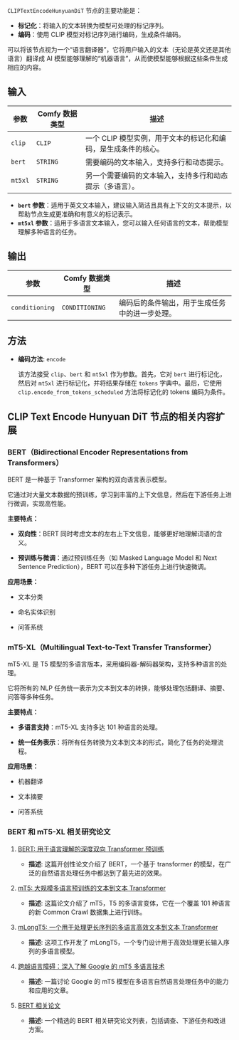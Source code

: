 
`CLIPTextEncodeHunyuanDiT` 节点的主要功能是：

- **标记化**：将输入的文本转换为模型可处理的标记序列。
- **编码**：使用 CLIP 模型对标记序列进行编码，生成条件编码。

可以将该节点视为一个“语言翻译器”，它将用户输入的文本（无论是英文还是其他语言）翻译成 AI 模型能够理解的“机器语言”，从而使模型能够根据这些条件生成相应的内容。

## 输入

| 参数      | Comfy 数据类型 | 描述                                                         |
| --------- | -------------- | ------------------------------------------------------------ |
| `clip`    | `CLIP`         | 一个 CLIP 模型实例，用于文本的标记化和编码，是生成条件的核心。 |
| `bert`    | `STRING`       | 需要编码的文本输入，支持多行和动态提示。                   |
| `mt5xl`   | `STRING`       | 另一个需要编码的文本输入，支持多行和动态提示（多语言）。              |

- **`bert` 参数**：适用于英文文本输入，建议输入简洁且具有上下文的文本提示，以帮助节点生成更准确和有意义的标记表示。
- **`mt5xl` 参数**：适用于多语言文本输入，您可以输入任何语言的文本，帮助模型理解多种语言的任务。

## 输出

| 参数         | Comfy 数据类型 | 描述                                                         |
| ------------ | -------------- | ------------------------------------------------------------ |
| `conditioning` | `CONDITIONING` | 编码后的条件输出，用于生成任务中的进一步处理。               |

## 方法

- **编码方法**: `encode`
  
  该方法接受 `clip`、`bert` 和 `mt5xl` 作为参数。首先，它对 `bert` 进行标记化，然后对 `mt5xl` 进行标记化，并将结果存储在 `tokens` 字典中。最后，它使用 `clip.encode_from_tokens_scheduled` 方法将标记化的 tokens 编码为条件。

## CLIP Text Encode Hunyuan DiT 节点的相关内容扩展

### BERT（Bidirectional Encoder Representations from Transformers）

BERT 是一种基于 Transformer 架构的双向语言表示模型。

它通过对大量文本数据的预训练，学习到丰富的上下文信息，然后在下游任务上进行微调，实现高性能。

**主要特点：**

- **双向性**：BERT 同时考虑文本的左右上下文信息，能够更好地理解词语的含义。

- **预训练与微调**：通过预训练任务（如 Masked Language Model 和 Next Sentence Prediction），BERT 可以在多种下游任务上进行快速微调。

**应用场景：**

- 文本分类

- 命名实体识别

- 问答系统

### mT5-XL（Multilingual Text-to-Text Transfer Transformer）

mT5-XL 是 T5 模型的多语言版本，采用编码器-解码器架构，支持多种语言的处理。

它将所有的 NLP 任务统一表示为文本到文本的转换，能够处理包括翻译、摘要、问答等多种任务。

**主要特点：**

- **多语言支持**：mT5-XL 支持多达 101 种语言的处理。

- **统一任务表示**：将所有任务转换为文本到文本的形式，简化了任务的处理流程。

**应用场景：**

- 机器翻译

- 文本摘要

- 问答系统

### BERT 和 mT5-XL 相关研究论文

1. [BERT: 用于语言理解的深度双向 Transformer 预训练](https://arxiv.org/pdf/1810.04805)
   - **描述**: 这篇开创性论文介绍了 BERT，一个基于 transformer 的模型，在广泛的自然语言处理任务中都达到了最先进的效果。

2. [mT5: 大规模多语言预训练的文本到文本 Transformer](https://aclanthology.org/2021.naacl-main.41.pdf)
   - **描述**: 这篇论文介绍了 mT5，T5 的多语言变体，它在一个覆盖 101 种语言的新 Common Crawl 数据集上进行训练。

3. [mLongT5: 一个用于处理更长序列的多语言高效文本到文本 Transformer](https://arxiv.org/pdf/2112.08760)
   - **描述**: 这项工作开发了 mLongT5，一个专门设计用于高效处理更长输入序列的多语言模型。

4. [跨越语言障碍：深入了解 Google 的 mT5 多语言技术](https://medium.com/@rukaiya.rk24/bridging-linguistic-barriers-inside-googles-mt5-multilingual-technology-4a85e6ca056f)
   - **描述**: 一篇讨论 Google 的 mT5 模型在多语言自然语言处理任务中的能力和应用的文章。

5. [BERT 相关论文](https://github.com/tomohideshibata/BERT-related-papers)
   - **描述**: 一个精选的 BERT 相关研究论文列表，包括调查、下游任务和改进方案。
